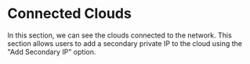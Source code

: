 # Connected Clouds

In this section, we can see the clouds connected to the network. This section allows users to add a secondary private IP to the cloud using the "Add Secondary IP" option.

<DarkModeImage
  dark-src="/images/guides/en/dark/networks/vm-connected.png"
  light-src="/images/guides/en/light/networks/vm-connected.png"
  alt="Connected Instance"
/>
